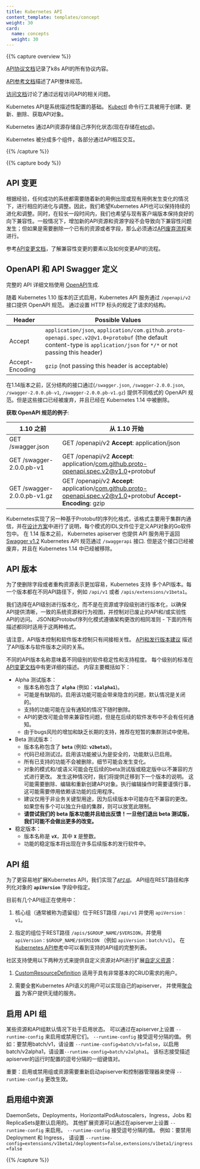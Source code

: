 ```yaml
---
title: Kubernetes API
content_template: templates/concept
weight: 30
card:
  name: concepts
  weight: 30
---
```


{{% capture overview %}}

<!--
Overall API conventions are described in the [API conventions doc](https://git.k8s.io/community/contributors/devel/sig-architecture/api-conventions.md).

API endpoints, resource types and samples are described in [API Reference](/docs/reference).

Remote access to the API is discussed in the [Controlling API Access doc](/docs/reference/access-authn-authz/controlling-access/).

The Kubernetes API also serves as the foundation for the declarative configuration schema for the system. The [kubectl](/docs/reference/kubectl/overview/) command-line tool can be used to create, update, delete, and get API objects.

Kubernetes also stores its serialized state (currently in [etcd](https://coreos.com/docs/distributed-configuration/getting-started-with-etcd/)) in terms of the API resources.

Kubernetes itself is decomposed into multiple components, which interact through its API.
-->
[API协议文档](https://git.k8s.io/community/contributors/devel/sig-architecture/api-conventions.md)记录了k8s API的所有协议内容。

[API参考文档](/docs/reference)描述了API整体规范。

[访问文档](/docs/admin/accessing-the-api)讨论了通过远程访问API的相关问题。

Kubernetes API是系统描述性配置的基础。 [Kubectl](/docs/user-guide/kubectl/) 命令行工具被用于创建、更新、删除、获取API对象。

Kubernetes 通过API资源存储自己序列化状态(现在存储在[etcd](https://coreos.com/docs/distributed-configuration/getting-started-with-etcd/))。

Kubernetes 被分成多个组件，各部分通过API相互交互。

{{% /capture %}}


{{% capture body %}}

<!--
## API changes

In our experience, any system that is successful needs to grow and change as new use cases emerge or existing ones change. Therefore, we expect the Kubernetes API to continuously change and grow. However, we intend to not break compatibility with existing clients, for an extended period of time. In general, new API resources and new resource fields can be expected to be added frequently. Elimination of resources or fields will require following the [API deprecation policy](/docs/reference/using-api/deprecation-policy/).

What constitutes a compatible change and how to change the API are detailed by the [API change document](https://git.k8s.io/community/contributors/devel/sig-architecture/api_changes.md).
-->
## API 变更

根据经验，任何成功的系统都需要随着新的用例出现或现有用例发生变化的情况下，进行相应的进化与调整。因此，我们希望Kubernetes API也可以保持持续的进化和调整。同时，在较长一段时间内，我们也希望与现有客户端版本保持良好的向下兼容性。一般情况下，增加新的API资源和资源字段不会导致向下兼容性问题发生；但如果是需要删除一个已有的资源或者字段，那么必须通过[API废弃流程](/docs/reference/deprecation-policy/)来进行。

参考[API变更文档](https://git.k8s.io/community/contributors/devel/sig-architecture/api_changes.md)，了解兼容性变更的要素以及如何变更API的流程。

<!--
## OpenAPI and Swagger definitions

Complete API details are documented using [OpenAPI](https://www.openapis.org/).

Starting with Kubernetes 1.10, the Kubernetes API server serves an OpenAPI spec via the `/openapi/v2` endpoint.
The requested format is specified by setting HTTP headers:
-->

## OpenAPI 和 API Swagger 定义

完整的 API 详细文档使用 [OpenAPI](https://www.openapis.org/)生成.

随着 Kubernetes 1.10 版本的正式启用，Kubernetes API 服务通过 `/openapi/v2` 接口提供 OpenAPI 规范。
通过设置 HTTP 标头的规定了请求的结构。

Header | Possible Values
------ | ---------------
Accept | `application/json`, `application/com.github.proto-openapi.spec.v2@v1.0+protobuf` (the default content-type is `application/json` for `*/*` or not passing this header)
Accept-Encoding | `gzip` (not passing this header is acceptable)

<!--
Prior to 1.14, format-separated endpoints (`/swagger.json`, `/swagger-2.0.0.json`, `/swagger-2.0.0.pb-v1`, `/swagger-2.0.0.pb-v1.gz`)
serve the OpenAPI spec in different formats. These endpoints are deprecated, and are removed in Kubernetes 1.14.

**Examples of getting OpenAPI spec**:

Before 1.10 | Starting with Kubernetes 1.10
-->

在1.14版本之前，区分结构的接口通过(`/swagger.json`, `/swagger-2.0.0.json`, `/swagger-2.0.0.pb-v1`, `/swagger-2.0.0.pb-v1.gz`)
提供不同格式的 OpenAPI 规范。但是这些接口已经被废弃，并且已经在 Kubernetes 1.14 中被删除。

**获取 OpenAPI 规范的例子**:

1.10 之前 | 从 1.10 开始
----------- | -----------------------------
GET /swagger.json | GET /openapi/v2 **Accept**: application/json
GET /swagger-2.0.0.pb-v1 | GET /openapi/v2 **Accept**: application/com.github.proto-openapi.spec.v2@v1.0+protobuf
GET /swagger-2.0.0.pb-v1.gz | GET /openapi/v2 **Accept**: application/com.github.proto-openapi.spec.v2@v1.0+protobuf **Accept-Encoding**: gzip

<!--
Kubernetes implements an alternative Protobuf based serialization format for the API that is primarily intended for intra-cluster communication, documented in the [design proposal](https://github.com/kubernetes/community/blob/master/contributors/design-proposals/api-machinery/protobuf.md) and the IDL files for each schema are located in the Go packages that define the API objects.

Prior to 1.14, the Kubernetes apiserver also exposes an API that can be used to retrieve
the [Swagger v1.2](http://swagger.io/) Kubernetes API spec at `/swaggerapi`.
This endpoint is deprecated, and will be removed in Kubernetes 1.14.
-->

Kubernetes实现了另一种基于Protobuf的序列化格式，该格式主要用于集群内通信，并在[设计方案](https://github.com/kubernetes/community/blob/master/contributors/design-proposals/api-machinery/protobuf.md)中进行了说明，每个模式的IDL文件位于定义API对象的Go软件包中。
在 1.14 版本之前， Kubernetes apiserver 也提供 API 服务用于返回
[Swagger v1.2](http://swagger.io/) Kubernetes API 规范通过 `/swaggerapi` 接口.
但是这个接口已经被废弃，并且在 Kubernetes 1.14 中已经被移除。

<!--
## API versioning

To make it easier to eliminate fields or restructure resource representations, Kubernetes supports
multiple API versions, each at a different API path, such as `/api/v1` or
`/apis/extensions/v1beta1`.
-->

## API 版本

为了使删除字段或者重构资源表示更加容易，Kubernetes 支持
多个API版本。每一个版本都在不同API路径下，例如 `/api/v1` 或者
`/apis/extensions/v1beta1`。

<!--
We chose to version at the API level rather than at the resource or field level to ensure that the API presents a clear, consistent view of system resources and behavior, and to enable controlling access to end-of-life and/or experimental APIs. The JSON and Protobuf serialization schemas follow the same guidelines for schema changes - all descriptions below cover both formats.

Note that API versioning and Software versioning are only indirectly related.  The [API and release
versioning proposal](https://git.k8s.io/community/contributors/design-proposals/release/versioning.md) describes the relationship between API versioning and
software versioning.
-->

我们选择在API级别进行版本化，而不是在资源或字段级别进行版本化，以确保API提供清晰，一致的系统资源和行为视图，并控制对已废止的API和/或实验性API的访问。 JSON和Protobuf序列化模式遵循架构更改的相同准则 - 下面的所有描述都同时适用于这两种格式。

请注意，API版本控制和软件版本控制只有间接相关性。
 [API和发行版本建议](https://git.k8s.io/community/contributors/design-proposals/release/versioning.md) 描述了API版本与软件版本之间的关系。

<!--
Different API versions imply different levels of stability and support.  The criteria for each level are described
in more detail in the [API Changes documentation](https://git.k8s.io/community/contributors/devel/sig-architecture/api_changes.md#alpha-beta-and-stable-versions).  They are summarized here:
-->

不同的API版本名称意味着不同级别的软件稳定性和支持程度。 每个级别的标准在[API变更文档](https://git.k8s.io/community/contributors/devel/sig-architecture/api_changes.md#alpha-beta-and-stable-versions)中有更详细的描述。 内容主要概括如下：

<!--
- Alpha level:
  - The version names contain `alpha` (e.g. `v1alpha1`).
  - May be buggy.  Enabling the feature may expose bugs.  Disabled by default.
  - Support for feature may be dropped at any time without notice.
  - The API may change in incompatible ways in a later software release without notice.
  - Recommended for use only in short-lived testing clusters, due to increased risk of bugs and lack of long-term support.
- Beta level:
  - The version names contain `beta` (e.g. `v2beta3`).
  - Code is well tested.  Enabling the feature is considered safe.  Enabled by default.
  - Support for the overall feature will not be dropped, though details may change.
  - The schema and/or semantics of objects may change in incompatible ways in a subsequent beta or stable release.  When this happens,
    we will provide instructions for migrating to the next version.  This may require deleting, editing, and re-creating
    API objects.  The editing process may require some thought.   This may require downtime for applications that rely on the feature.
  - Recommended for only non-business-critical uses because of potential for incompatible changes in subsequent releases.  If you have
    multiple clusters which can be upgraded independently, you may be able to relax this restriction.
  - **Please do try our beta features and give feedback on them!  Once they exit beta, it may not be practical for us to make more changes.**
- Stable level:
  - The version name is `vX` where `X` is an integer.
  - Stable versions of features will appear in released software for many subsequent versions.
-->
- Alpha 测试版本：
  - 版本名称包含了 **`alpha`** (例如：**`v1alpha1`**)。
  - 可能是有缺陷的。启用该功能可能会带来隐含的问题，默认情况是关闭的。
  - 支持的功能可能在没有通知的情况下随时删除。
  - API的更改可能会带来兼容性问题，但是在后续的软件发布中不会有任何通知。
  - 由于bugs风险的增加和缺乏长期的支持，推荐在短暂的集群测试中使用。
- Beta 测试版本：
  - 版本名称包含了 **`beta`** (例如: **`v2beta3`**)。
  - 代码已经测试过。启用该功能被认为是安全的，功能默认已启用。
  - 所有已支持的功能不会被删除，细节可能会发生变化。
  - 对象的模式和/或语义可能会在后续的beta测试版或稳定版中以不兼容的方式进行更改。 发生这种情况时，我们将提供迁移到下一个版本的说明。 这可能需要删除、编辑和重新创建API对象。执行编辑操作时需要谨慎行事，这可能需要停用依赖该功能的应用程序。
  - 建议仅用于非业务关键型用途，因为后续版本中可能存在不兼容的更改。 如果您有多个可以独立升级的集群，则可以放宽此限制。
  - **请尝试我们的 beta 版本功能并且给出反馈！一旦他们退出 beta 测试版，我们可能不会做出更多的改变。**
- 稳定版本：
  - 版本名称是 **`vX`**，其中 **`X`** 是整数。
  - 功能的稳定版本将出现在许多后续版本的发行软件中。

<!--
## API groups

To make it easier to extend the Kubernetes API, we implemented [*API groups*](https://git.k8s.io/community/contributors/design-proposals/api-machinery/api-group.md).
The API group is specified in a REST path and in the `apiVersion` field of a serialized object.
-->

## API 组

为了更容易地扩展Kubernetes API，我们实现了[*`API组`*](https://git.k8s.io/community/contributors/design-proposals/api-machinery/api-group.md)。
API组在REST路径和序列化对象的 **`apiVersion`** 字段中指定。

<!--
Currently there are several API groups in use:

1. The *core* group, often referred to as the *legacy group*, is at the REST path `/api/v1` and uses `apiVersion: v1`.

1. The named groups are at REST path `/apis/$GROUP_NAME/$VERSION`, and use `apiVersion: $GROUP_NAME/$VERSION`
   (e.g. `apiVersion: batch/v1`).  Full list of supported API groups can be seen in [Kubernetes API reference](/docs/reference/).
-->

目前有几个API组正在使用中：

1. 核心组（通常被称为遗留组）位于REST路径 `/api/v1` 并使用 `apiVersion：v1`。

1. 指定的组位于REST路径 `/apis/$GROUP_NAME/$VERSION`，并使用 `apiVersion：$GROUP_NAME/$VERSION`
  （例如 `apiVersion：batch/v1`）。 在[Kubernetes API参考](/docs/reference/)中可以看到支持的API组的完整列表。

<!--
There are two supported paths to extending the API with [custom resources](/docs/concepts/api-extension/custom-resources/):

1. [CustomResourceDefinition](/docs/tasks/access-kubernetes-api/extend-api-custom-resource-definitions/)
   is for users with very basic CRUD needs.
1. Users needing the full set of Kubernetes API semantics can implement their own apiserver
   and use the [aggregator](/docs/tasks/access-kubernetes-api/configure-aggregation-layer/)
   to make it seamless for clients.
-->

社区支持使用以下两种方式来提供自定义资源对API进行扩展[自定义资源](/docs/concepts/api-extension/custom-resources/)：

1. [CustomResourceDefinition](/docs/tasks/access-kubernetes-api/extend-api-custom-resource-definitions/)
   适用于具有非常基本的CRUD需求的用户。

1. 需要全套Kubernetes API语义的用户可以实现自己的apiserver，
   并使用[聚合器](/docs/tasks/access-kubernetes-api/configure-aggregation-layer/)
   为客户提供无缝的服务。

<!--
## Enabling API groups

Certain resources and API groups are enabled by default.  They can be enabled or disabled by setting `--runtime-config`
on apiserver. `--runtime-config` accepts comma separated values. For ex: to disable batch/v1, set
`--runtime-config=batch/v1=false`, to enable batch/v2alpha1, set `--runtime-config=batch/v2alpha1`.
The flag accepts comma separated set of key=value pairs describing runtime configuration of the apiserver.

IMPORTANT: Enabling or disabling groups or resources requires restarting apiserver and controller-manager
to pick up the `--runtime-config` changes.
-->

## 启用 API 组

某些资源和API组默认情况下处于启用状态。 可以通过在apiserver上设置 `--runtime-config` 来启用或禁用它们。
`--runtime-config` 接受逗号分隔的值。
例如：要禁用batch/v1，请设置 `--runtime-config=batch/v1=false`，以启用batch/v2alpha1，请设置`--runtime-config=batch/v2alpha1`。
该标志接受描述apiserver的运行时配置的逗号分隔的一组键值对。

重要：启用或禁用组或资源需要重新启动apiserver和控制器管理器来使得 `--runtime-config` 更改生效。

<!--
## Enabling resources in the groups

DaemonSets, Deployments, HorizontalPodAutoscalers, Ingresses, Jobs and ReplicaSets are enabled by default.
Other extensions resources can be enabled by setting `--runtime-config` on
apiserver. `--runtime-config` accepts comma separated values. For example: to disable deployments and ingress, set
`--runtime-config=extensions/v1beta1/deployments=false,extensions/v1beta1/ingresses=false`
-->

## 启用组中资源

DaemonSets，Deployments，HorizontalPodAutoscalers，Ingress，Jobs 和 ReplicaSets是默认启用的。
其他扩展资源可以通过在apiserver上设置 `--runtime-config` 来启用。
`--runtime-config` 接受逗号分隔的值。 例如：要禁用 Deployment 和 Ingress，
请设置 `--runtime-config=extensions/v1beta1/deployments=false,extensions/v1beta1/ingress=false`

{{% /capture %}}
